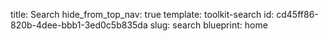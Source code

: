 title: Search
hide_from_top_nav: true
template: toolkit-search
id: cd45ff86-820b-4dee-bbb1-3ed0c5b835da
slug: search
blueprint: home
